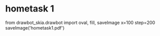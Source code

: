 # hometask 1

from drawbot_skia.drawbot import oval, fill, saveImage
x=100
step=200
saveImage('hometask1.pdf')
